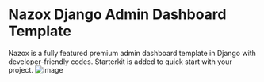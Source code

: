 # Nazox Django Admin Dashboard Template
 Nazox is a fully featured premium admin dashboard template in Django with developer-friendly codes. Starterkit is added to quick start with your project.
![image](https://github.com/user-attachments/assets/8e95e42e-07a6-466c-9003-2c73fc0ffa3a)
